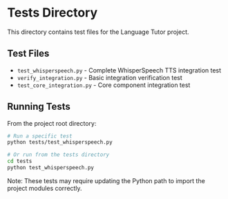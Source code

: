 # Tests Directory

This directory contains test files for the Language Tutor project.

## Test Files

- `test_whisperspeech.py` - Complete WhisperSpeech TTS integration test
- `verify_integration.py` - Basic integration verification test  
- `test_core_integration.py` - Core component integration test

## Running Tests

From the project root directory:

```bash
# Run a specific test
python tests/test_whisperspeech.py

# Or run from the tests directory
cd tests
python test_whisperspeech.py
```

Note: These tests may require updating the Python path to import the project modules correctly.
